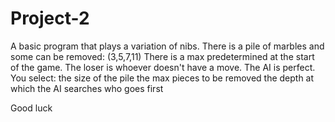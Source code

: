 Project-2
=========

A basic program that plays a variation of nibs.
There is a pile of marbles and some can be removed:
(3,5,7,11)
There is a max predetermined at the start of the game.
The loser is whoever doesn't have a move.
The AI is perfect.
You select:
  the size of the pile
  the max pieces to be removed
  the depth at which the AI searches
  who goes first

Good luck
